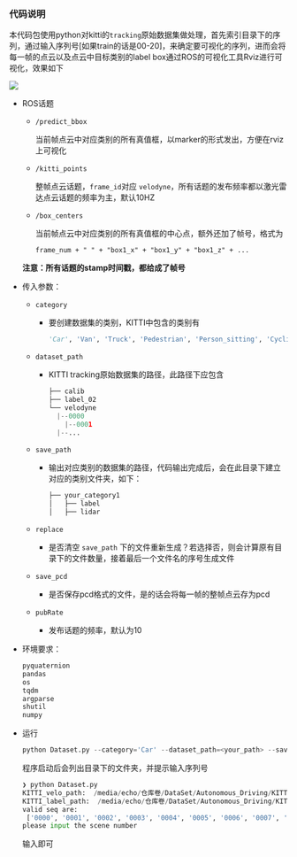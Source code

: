 ### 代码说明

本代码包使用python对kitti的`tracking`原始数据集做处理，首先索引目录下的序列，通过输入序列号[如果train的话是00-20]，来确定要可视化的序列，进而会将每一帧的点云以及点云中目标类别的label box通过ROS的可视化工具Rviz进行可视化，效果如下

![](1.png)

- ROS话题
  
  - `/predict_bbox`
  
    当前帧点云中对应类别的所有真值框，以marker的形式发出，方便在rviz上可视化
  
  - `/kitti_points`
  
    整帧点云话题，`frame_id`对应 `velodyne`，所有话题的发布频率都以激光雷达点云话题的频率为主，默认10HZ
  
  - `/box_centers`
  
    当前帧点云中对应类别的所有真值框的中心点，额外还加了帧号，格式为
  
    ```
    frame_num + " " + "box1_x" + "box1_y" + "box1_z" + ...
    ```
  
  **注意：所有话题的stamp时间戳，都给成了帧号**
  
- 传入参数：
  
  - `category`
    
    - 要创建数据集的类别，KITTI中包含的类别有
    
      ```python
      'Car', 'Van', 'Truck', 'Pedestrian', 'Person_sitting', 'Cyclist', 'Tram', 'Misc' or 'DontCare'
      ```
    
  - `dataset_path`
  
    - KITTI tracking原始数据集的路径，此路径下应包含
  
      ```python
      ├── calib
      ├── label_02
      └── velodyne
      	|--0000
          |--0001
      	|--...
      ```
  
  - `save_path`
  
    - 输出对应类别的数据集的路径，代码输出完成后，会在此目录下建立对应的类别文件夹，如下：
  
      ```python
      ├── your_category1
      │   ├── label
      │   ├── lidar
      ```
  
  - `replace`
  
    - 是否清空 `save_path`  下的文件重新生成？若选择否，则会计算原有目录下的文件数量，接着最后一个文件名的序号生成文件
    
  - `save_pcd`
  
    - 是否保存pcd格式的文件，是的话会将每一帧的整帧点云存为pcd
  
  - `pubRate`
  
    - 发布话题的频率，默认为10
  
- 环境要求：

  ```python
  pyquaternion
  pandas
  os
  tqdm
  argparse
  shutil  
  numpy
  ```
  
- 运行

  ```python
  python Dataset.py --category='Car' --dataset_path=<your_path> --save_path=<your_path> --replace=True --save_pcd=False --pubRate=10
  ```

  程序启动后会列出目录下的文件夹，并提示输入序列号

  ```python
  ❯ python Dataset.py
  KITTI_velo_path:  /media/echo/仓库卷/DataSet/Autonomous_Driving/KITTI/tracking/origin_dataset/training/velodyne
  KITTI_label_path:  /media/echo/仓库卷/DataSet/Autonomous_Driving/KITTI/tracking/origin_dataset/training/label_02
  valid seq are: 
   ['0000', '0001', '0002', '0003', '0004', '0005', '0006', '0007', '0008', '0009', '0010', '0011', '0012', '0013', '0014', '0015', '0016', '0017', '0018', '0019', '0020']
  please input the scene number
  
  ```

  输入即可

